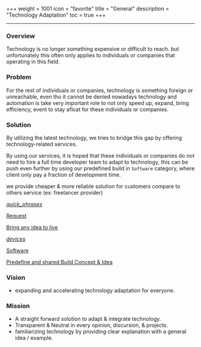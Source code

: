 +++
weight = 1001
icon = "favorite"
title = "General"
description = "Technology Adaptation"
toc = true
+++

---

### Overview

Technology is no longer something expensive or difficult to reach. but unfortunately this often only applies to individuals or companies that operating in this field.

### Problem

For the rest of individuals or companies, technology is something foreign or unreachable, even tho it cannot be denied nowadays technology and automation is take very important role to not only speed up, expand, bring efficiency, event to stay afloat for these individuals or companies.

### Solution

By utilizing the latest technology, we tries to bridge this gap by offering technology-related services.

By using our services, it is hoped that these individuals or companies do not need to hire a full time developer team to adapt to technology, this can be push even further by using our predefined build in `Software` category, where client only pay a fraction of development time.

we provide cheaper & more reliable solution for customers compare to others service (ex: freelancer provider)

<div class="row flex-xl-wrap pb-2">

<div id="list-item" class="col-md-6 col-12 py-2">
  <a class="text-decoration-none text-reset" href="../2_request/">
    <div class="card h-100 features feature-full-bg rounded p-4 position-relative overflow-hidden border-1">
      <span class="h1 icon-color">
        <i class="material-icons align-middle">quick_phrases</i>
      </span>
      <div class="card-body p-0 content">
        <p class="fs-5 fw-semibold card-title mb-1">Request</p>
        <p class="para card-text mb-0">Bring any idea to live</p>
      </div>
    </div>
  </a>
</div>

<div id="list-item" class="col-md-6 col-12 py-2">
  <a class="text-decoration-none text-reset" href="../2_request/">
    <div class="card h-100 features feature-full-bg rounded p-4 position-relative overflow-hidden border-1">
      <span class="h1 icon-color">
        <i class="material-icons align-middle">devices</i>
      </span>
      <div class="card-body p-0 content">
        <p class="fs-5 fw-semibold card-title mb-1">Software</p>
        <p class="para card-text mb-0">Predefine and shared Build Concept & Idea</p>
      </div>
    </div>
  </a>
</div>

### Vision

- expanding and accelerating technology adaptation for everyone.

### Mission

- A straight forward solution to adapt & integrate technology.
- Transparent & Neutral in every opinion, discursion, & projects.
- familiarizing technology by providing clear explanation with a general idea / example.
